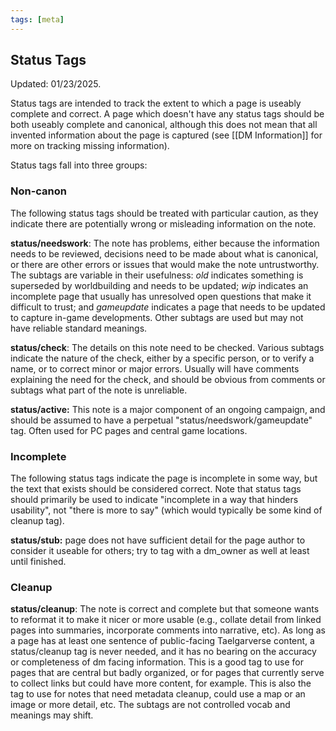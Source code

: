 ```yaml
---
tags: [meta]
---
```


## Status Tags

Updated: 01/23/2025.

Status tags are intended to track the extent to which a page is useably complete and correct. A page which doesn't have any status tags should be both useably complete and canonical, although this does not mean that all invented information about the page is captured (see [[DM Information]] for more on tracking missing information).

Status tags fall into three groups:
### Non-canon

The following status tags should be treated with particular caution, as they indicate there are potentially wrong or misleading information on the note. 

**status/needswork**: The note has problems, either because the information needs to be reviewed, decisions need to be made about what is canonical, or there are other errors or issues that would make the note untrustworthy. The subtags are variable in their usefulness: *old* indicates something is superseded by worldbuilding and needs to be updated; *wip* indicates an incomplete page that usually has unresolved open questions that make it difficult to trust; and *gameupdate* indicates a page that needs to be updated to capture in-game developments. Other subtags are used but may not have reliable standard meanings. 

**status/check**: The details on this note need to be checked. Various subtags indicate the nature of the check, either by a specific person, or to verify a name, or to correct minor or major errors. Usually will have comments explaining the need for the check, and should be obvious from comments or subtags what part of the note is unreliable. 

**status/active:** This note is a major component of an ongoing campaign, and should be assumed to have a perpetual "status/needswork/gameupdate" tag. Often used for PC pages and central game locations. 

### Incomplete

The following status tags indicate the page is incomplete in some way, but the text that exists should be considered correct. Note that status tags should primarily be used to indicate "incomplete in a way that hinders usability", not "there is more to say" (which would typically be some kind of cleanup tag).

**status/stub:** page does not have sufficient detail for the page author to consider it useable for others; try to tag with a dm_owner as well at least until finished. 

### Cleanup

**status/cleanup**: The note is correct and complete but that someone wants to reformat it to make it nicer or more usable (e.g., collate detail from linked pages into summaries, incorporate comments into narrative, etc). As long as a page has at least one sentence of public-facing Taelgarverse content, a status/cleanup tag is never needed, and it has no bearing on the accuracy or completeness of dm facing information. This is a good tag to use for pages that are central but badly organized, or for pages that currently serve to collect links but could have more content, for example. This is also the tag to use for notes that need metadata cleanup, could use a map or an image or more detail, etc. The subtags are not controlled vocab and meanings may shift.